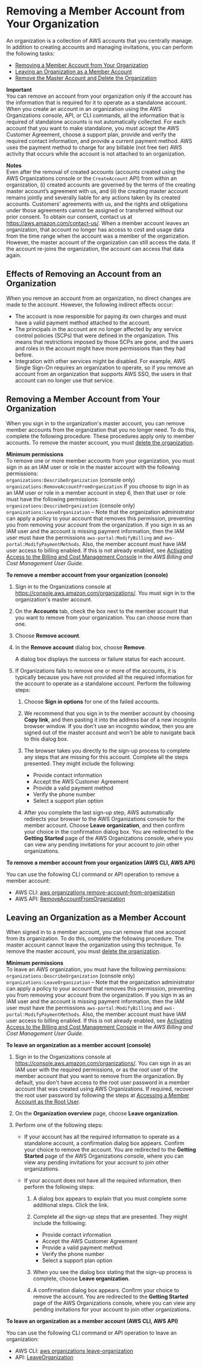 # Removing a Member Account from Your Organization<a name="orgs_manage_accounts_remove"></a>

An organization is a collection of AWS accounts that you centrally manage\. In addition to creating accounts and managing invitations, you can perform the following tasks:
+ [Removing a Member Account from Your Organization](#orgs_manage_accounts_remove-from-master)
+ [Leaving an Organization as a Member Account](#orgs_manage_accounts_leave-as-member)
+ [Remove the Master Account and Delete the Organization](orgs_manage_org_delete.md)

**Important**  
You can remove an account from your organization only if the account has the information that is required for it to operate as a standalone account\. When you create an account in an organization using the AWS Organizations console, API, or CLI commands, all the information that is required of standalone accounts is not automatically collected\. For each account that you want to make standalone, you must accept the AWS Customer Agreement, choose a support plan, provide and verify the required contact information, and provide a current payment method\. AWS uses the payment method to charge for any billable \(not free tier\) AWS activity that occurs while the account is not attached to an organization\. 

**Notes**  
Even after the removal of created accounts \(accounts created using the AWS Organizations console or the `CreateAccount` API\) from within an organization, \(i\) created accounts are governed by the terms of the creating master account’s agreement with us, and \(ii\) the creating master account remains jointly and severally liable for any actions taken by its created accounts\. Customers’ agreements with us, and the rights and obligations under those agreements cannot be assigned or transferred without our prior consent\. To obtain our consent, contact us at [https://aws\.amazon\.com/contact\-us/](https://aws.amazon.com/contact-us/)\.
When a member account leaves an organization, that account no longer has access to cost and usage data from the time range when the account was a member of the organization\. However, the master account of the organization can still access the data\. If the account re\-joins the organization, the account can access that data again\.

## Effects of Removing an Account from an Organization<a name="orgs_manage_account-remove-affects"></a>

When you remove an account from an organization, no direct changes are made to the account\. However, the following indirect effects occur:
+ The account is now responsible for paying its own charges and must have a valid payment method attached to the account\.
+ The principals in the account are no longer affected by any service control policies \(SCPs\) that were defined in the organization\. This means that restrictions imposed by those SCPs are gone, and the users and roles in the account might have more permissions than they had before\.
+ Integration with other services might be disabled\. For example, AWS Single Sign\-On requires an organization to operate, so if you remove an account from an organization that supports AWS SSO, the users in that account can no longer use that service\.

## Removing a Member Account from Your Organization<a name="orgs_manage_accounts_remove-from-master"></a>

When you sign in to the organization's master account, you can remove member accounts from the organization that you no longer need\. To do this, complete the following procedure\. These procedures apply only to member accounts\. To remove the master account, you must [delete the organization]()\.

**Minimum permissions**  
To remove one or more member accounts from your organization, you must sign in as an IAM user or role in the master account with the following permissions:  
`organizations:DescribeOrganization` \(console only\)
`organizations:RemoveAccountFromOrganization` 
If you choose to sign in as an IAM user or role in a member account in step 6, then that user or role must have the following permissions:  
`organizations:DescribeOrganization` \(console only\)
`organizations:LeaveOrganization` – Note that the organization administrator can apply a policy to your account that removes this permission, preventing you from removing your account from the organization\.
If you sign in as an IAM user and the account is missing payment information, then the IAM user must have the permissions `aws-portal:ModifyBilling` and `aws-portal:ModifyPaymentMethods`\. Also, the member account must have IAM user access to billing enabled\. If this is not already enabled, see [Activating Access to the Billing and Cost Management Console](http://docs.aws.amazon.com/awsaccountbilling/latest/aboutv2/grantaccess.html#ControllingAccessWebsite-Activate) in the *AWS Billing and Cost Management User Guide*\.

**To remove a member account from your organization \(console\)**

1. Sign in to the Organizations console at [https://console\.aws\.amazon\.com/organizations/](https://console.aws.amazon.com/organizations/)\. You must sign in to the organization's master account\.

1. On the **Accounts** tab, check the box next to the member account that you want to remove from your organization\. You can choose more than one\.

1. Choose **Remove account**\.

1. In the **Remove account** dialog box, choose **Remove**\.

   A dialog box displays the success or failure status for each account\. 

1. If Organizations fails to remove one or more of the accounts, it is typically because you have not provided all the required information for the account to operate as a standalone account\. Perform the following steps:

   1. Choose **Sign in options** for one of the failed accounts\.

   1. We recommend that you sign in to the member account by choosing **Copy link**, and then pasting it into the address bar of a new incognito browser window\. If you don't use an incognito window, then you are signed out of the master account and won't be able to navigate back to this dialog box\.

   1. The browser takes you directly to the sign\-up process to complete any steps that are missing for this account\. Complete all the steps presented\. They might include the following:
      + Provide contact information
      + Accept the AWS Customer Agreement
      + Provide a valid payment method
      + Verify the phone number
      + Select a support plan option

   1. After you complete the last sign\-up step, AWS automatically redirects your browser to the AWS Organizations console for the member account\. Choose **Leave organization**, and then confirm your choice in the confirmation dialog box\. You are redirected to the **Getting Started** page of the AWS Organizations console, where you can view any pending invitations for your account to join other organizations\.

**To remove a member account from your organization \(AWS CLI, AWS API\)**

You can use the following CLI command or API operation to remove a member account:
+ AWS CLI: [aws organizations remove\-account\-from\-organization](http://docs.aws.amazon.com/cli/latest/reference/organizations/remove-account-from-organization.html)
+ AWS API: [RemoveAccountFromOrganization](http://docs.aws.amazon.com/organizations/latest/APIReference/API_RemoveAccountFromOrganization.html)

## Leaving an Organization as a Member Account<a name="orgs_manage_accounts_leave-as-member"></a>

When signed in to a member account, you can remove that one account from its organization\. To do this, complete the following procedure\. The master account cannot leave the organization using this technique\. To remove the master account, you must [delete the organization]()\.

**Minimum permissions**  
To leave an AWS organization, you must have the following permissions:  
`organizations:DescribeOrganization` \(console only\)
`organizations:LeaveOrganization` – Note that the organization administrator can apply a policy to your account that removes this permission, preventing you from removing your account from the organization\.
If you sign in as an IAM user and the account is missing payment information, then the IAM user must have the permissions `aws-portal:ModifyBilling` and `aws-portal:ModifyPaymentMethods`\. Also, the member account must have IAM user access to billing enabled\. If this is not already enabled, see [Activating Access to the Billing and Cost Management Console](http://docs.aws.amazon.com/awsaccountbilling/latest/aboutv2/grantaccess.html#ControllingAccessWebsite-Activate) in the *AWS Billing and Cost Management User Guide*\. 

**To leave an organization as a member account \(console\)**

1. Sign in to the Organizations console at [https://console\.aws\.amazon\.com/organizations/](https://console.aws.amazon.com/organizations/)\. You can sign in as an IAM user with the required permissions, or as the root user of the member account that you want to remove from the organization\. By default, you don't have access to the root user password in a member account that was created using AWS Organizations\. If required, recover the root user password by following the steps at [Accessing a Member Account as the Root User](orgs_manage_accounts_access.md#orgs_manage_accounts_access-as-root)\.

1. On the **Organization overview** page, choose **Leave organization**\.

1. Perform one of the following steps:
   + If your account has all the required information to operate as a standalone account, a confirmation dialog box appears\. Confirm your choice to remove the account\. You are redirected to the **Getting Started** page of the AWS Organizations console, where you can view any pending invitations for your account to join other organizations\.
   + If your account does not have all the required information, then perform the following steps:

     1. A dialog box appears to explain that you must complete some additional steps\. Click the link\.

     1. Complete all the sign\-up steps that are presented\. They might include the following:
        + Provide contact information
        + Accept the AWS Customer Agreement
        + Provide a valid payment method
        + Verify the phone number
        + Select a support plan option

     1. When you see the dialog box stating that the sign\-up process is complete, choose **Leave organization**\.

     1. A confirmation dialog box appears\. Confirm your choice to remove the account\. You are redirected to the **Getting Started** page of the AWS Organizations console, where you can view any pending invitations for your account to join other organizations\.

**To leave an organization as a member account \(AWS CLI, AWS API\)**

You can use the following CLI command or API operation to leave an organization:
+ AWS CLI: [aws organizations leave\-organization](http://docs.aws.amazon.com/cli/latest/reference/organizations/leave-organization.html)
+ API: [LeaveOrganization](http://docs.aws.amazon.com/organizations/latest/APIReference/API_LeaveOrganization.html)